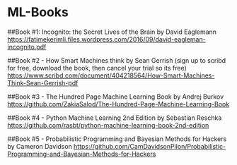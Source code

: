 # ML-Books

##Book #1: Incognito: the Secret Lives of the Brain by David Eaglemann
https://fatimekerimli.files.wordpress.com/2016/09/david-eagleman-incognito.pdf

##Book #2 - How Smart Machines think by Sean Gerrish (sign up to scribd for free, download the book, then cancel your trial so its free)
https://www.scribd.com/document/404218564/How-Smart-Machines-Think-Sean-Gerrish-pdf

##Book #3 - The Hundred Page Machine Learning Book by Andrej Burkov 
https://github.com/ZakiaSalod/The-Hundred-Page-Machine-Learning-Book

##Book #4 - Python Machine Learning 2nd Edition by Sebastian Reschka
https://github.com/rasbt/python-machine-learning-book-2nd-edition

##Book #5 - Probabilistic Programming and Bayesian Methods for Hackers by Cameron Davidson
https://github.com/CamDavidsonPilon/Probabilistic-Programming-and-Bayesian-Methods-for-Hackers
